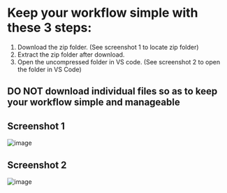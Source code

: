 # Keep your workflow simple with these 3 steps:

1. Download the zip folder. (See screenshot 1 to locate zip folder)
2. Extract the zip folder after download. 
3. Open the uncompressed folder in VS code. (See screenshot 2 to open the folder in VS Code)

## DO NOT download individual files so as to keep your workflow simple and manageable

## Screenshot 1
![image](https://user-images.githubusercontent.com/52624830/175019589-efb9ff0e-94f6-4c05-93b6-8f54ee3d645d.png)

## Screenshot 2
![image](https://user-images.githubusercontent.com/52624830/175019921-a098ed8c-9133-426d-be3b-d67ebf8482e4.png)
